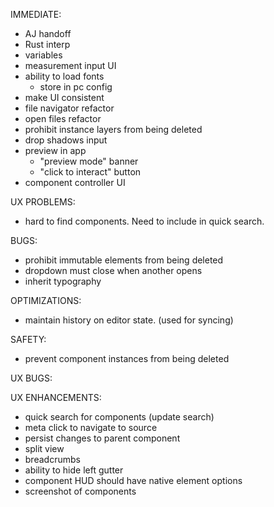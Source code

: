 IMMEDIATE:

* AJ handoff
* Rust interp
* variables
* measurement input UI
* ability to load fonts
  * store in pc config
* make UI consistent
* file navigator refactor
* open files refactor
* prohibit instance layers from being deleted
* drop shadows input
* preview in app
  * "preview mode" banner
  * "click to interact" button
* component controller UI


UX PROBLEMS:

* hard to find components. Need to include in quick search.

BUGS:

* prohibit immutable elements from being deleted
* dropdown must close when another opens
* inherit typography

OPTIMIZATIONS:

* maintain history on editor state. (used for syncing)

SAFETY:

* prevent component instances from being deleted

UX BUGS:


UX ENHANCEMENTS:

* quick search for components (update search)
* meta click to navigate to source
* persist changes to parent component
* split view
* breadcrumbs
* ability to hide left gutter
* component HUD should have native element options
* screenshot of components


